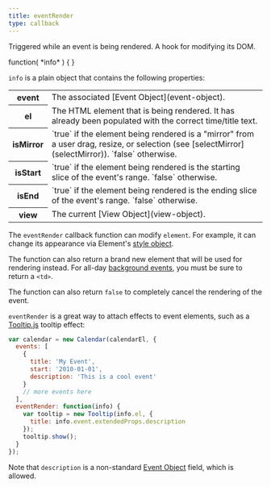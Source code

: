 ```yaml
---
title: eventRender
type: callback
---
```


Triggered while an event is being rendered. A hook for modifying its DOM.

<div class='spec' markdown='1'>
function( *info* ) { }
</div>

`info` is a plain object that contains the following properties:

<table>

<tr>
<th>event</th>
<td markdown='1'>
The associated [Event Object](event-object).
</td>
</tr>

<tr>
<th>el</th>
<td markdown='1'>
The HTML element that is being rendered. It has already been populated with the correct time/title text.
</td>
</tr>

<tr>
<th>isMirror</th>
<td markdown='1'>
`true` if the element being rendered is a "mirror" from a user drag, resize, or selection (see [selectMirror](selectMirror)). `false` otherwise.
</td>
</tr>

<tr>
<th>isStart</th>
<td markdown='1'>
`true` if the element being rendered is the starting slice of the event's range. `false` otherwise.
</td>
</tr>

<tr>
<th>isEnd</th>
<td markdown='1'>
`true` if the element being rendered is the ending slice of the event's range. `false` otherwise.
</td>
</tr>

<tr>
<th>view</th>
<td markdown='1'>
The current [View Object](view-object).
</td>
</tr>

</table>

The `eventRender` callback function can modify `element`. For example, it can change its appearance via Element's [style object](https://developer.mozilla.org/en-US/docs/Web/API/HTMLElement/style).

The function can also return a brand new element that will be used for rendering instead. For all-day [background events](background-events), you must be sure to return a `<td>`.

The function can also return `false` to completely cancel the rendering of the event.

`eventRender` is a great way to attach effects to event elements, such as a [Tooltip.js](https://popper.js.org/tooltip-examples.html) tooltip effect:

```js
var calendar = new Calendar(calendarEl, {
  events: [
    {
      title: 'My Event',
      start: '2010-01-01',
      description: 'This is a cool event'
    }
    // more events here
  ],
  eventRender: function(info) {
    var tooltip = new Tooltip(info.el, {
      title: info.event.extendedProps.description
    });
    tooltip.show();
  }
});
```

Note that `description` is a non-standard [Event Object](event-object) field, which is allowed.

